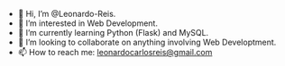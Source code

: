 - 👋 Hi, I’m @Leonardo-Reis.
- 👀 I’m interested in Web Development.
- 🌱 I’m currently learning Python (Flask) and MySQL.
- 💞️ I’m looking to collaborate on anything involving Web Developtment.
- 📫 How to reach me: leonardocarlosreis@gmail.com

<!---
Leonardo-Reis/Leonardo-Reis is a ✨ special ✨ repository because its `README.md` (this file) appears on your GitHub profile.
You can click the Preview link to take a look at your changes.
--->
